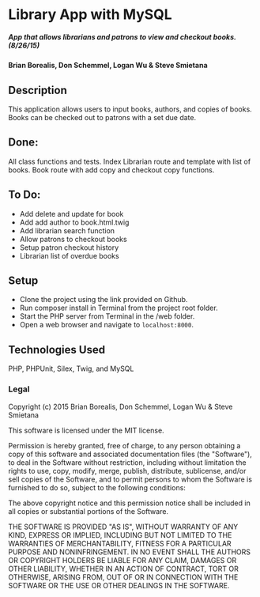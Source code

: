 # Library App with MySQL

##### App that allows librarians and patrons to view and checkout books. (8/26/15)

#### Brian Borealis, Don Schemmel, Logan Wu & Steve Smietana

## Description

This application allows users to input books, authors, and copies of books.
Books can be checked out to patrons with a set due date.

## Done:
All class functions and tests.
Index
Librarian route and template with list of books.
Book route with add copy and checkout copy functions.

## To Do:
* Add delete and update for book
* Add add author to book.html.twig
* Add librarian search function
* Allow patrons to checkout books
* Setup patron checkout history
* Librarian list of overdue books

## Setup
* Clone the project using the link provided on Github.
* Run composer install in Terminal from the project root folder.
* Start the PHP server from Terminal in the /web folder.
* Open a web browser and navigate to ```localhost:8000```.


## Technologies Used

PHP, PHPUnit, Silex, Twig, and MySQL

### Legal

Copyright (c) 2015 Brian Borealis, Don Schemmel, Logan Wu & Steve Smietana

This software is licensed under the MIT license.

Permission is hereby granted, free of charge, to any person obtaining a copy
of this software and associated documentation files (the "Software"), to deal
in the Software without restriction, including without limitation the rights
to use, copy, modify, merge, publish, distribute, sublicense, and/or sell
copies of the Software, and to permit persons to whom the Software is
furnished to do so, subject to the following conditions:

The above copyright notice and this permission notice shall be included in
all copies or substantial portions of the Software.

THE SOFTWARE IS PROVIDED "AS IS", WITHOUT WARRANTY OF ANY KIND, EXPRESS OR
IMPLIED, INCLUDING BUT NOT LIMITED TO THE WARRANTIES OF MERCHANTABILITY,
FITNESS FOR A PARTICULAR PURPOSE AND NONINFRINGEMENT. IN NO EVENT SHALL THE
AUTHORS OR COPYRIGHT HOLDERS BE LIABLE FOR ANY CLAIM, DAMAGES OR OTHER
LIABILITY, WHETHER IN AN ACTION OF CONTRACT, TORT OR OTHERWISE, ARISING FROM,
OUT OF OR IN CONNECTION WITH THE SOFTWARE OR THE USE OR OTHER DEALINGS IN
THE SOFTWARE.

